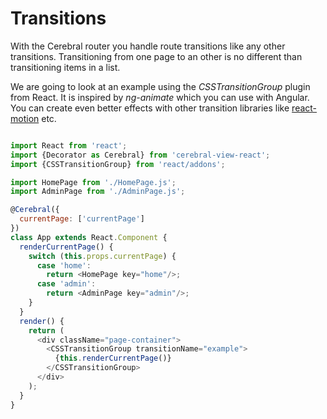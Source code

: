 # Transitions

With the Cerebral router you handle route transitions like any other transitions. Transitioning from one page to an other is no different than transitioning items in a list.

We are going to look at an example using the *CSSTransitionGroup* plugin from React. It is inspired by *ng-animate* which you can use with Angular. You can create even better effects with other transition libraries like [react-motion](https://github.com/chenglou/react-motion) etc.

```javascript

import React from 'react';
import {Decorator as Cerebral} from 'cerebral-view-react';
import {CSSTransitionGroup} from 'react/addons';

import HomePage from './HomePage.js';
import AdminPage from './AdminPage.js';

@Cerebral({
  currentPage: ['currentPage']
})
class App extends React.Component {
  renderCurrentPage() {
    switch (this.props.currentPage) {
      case 'home':
        return <HomePage key="home"/>;
      case 'admin':
        return <AdminPage key="admin"/>;
    }     
  }
  render() {
    return (
      <div className="page-container">
        <CSSTransitionGroup transitionName="example">
          {this.renderCurrentPage()}
        </CSSTransitionGroup>
      </div>
    );  
  }
}
```
